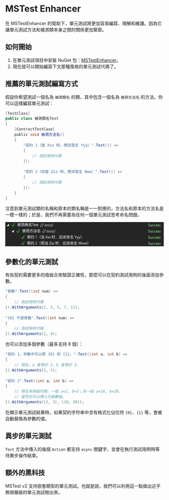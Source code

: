 # MSTest Enhancer

在 MSTestEnhancer 的幫助下，單元測試將更加容易編寫、理解和維護。因為它讓單元測試方法和被測類本身之間的關係更加緊密。

## 如何開始

1. 在單元測試項目中安裝 NuGet 包：[MSTestEnhancer](https://www.nuget.org/packages/MSTestEnhancer/)。
1. 現在就可以開始編寫下文那種風格的單元測試代碼了。

## 推薦的單元測試編寫方式

假設你希望測試一個名為 `被測類名` 的類，其中包含一個名為 `被測方法名` 的方法。你可以這樣編寫單元測試：

```csharp
[TestClass]
public class 被測類名Test
{
    [ContractTestCase]
    public void 被測方法名()
    {
        "契約 1（當 Xxx 時，應該發生 Yyy）".Test(() =>
        {
            // 測試用例代碼
        });
        
        "契約 2（但當 Zzz 時，應該發生 Www）".Test(() =>
        {
            // 測試用例代碼
        });
    }
}
```

注意到單元測試類的名稱和原本的類名稱是一一對應的，方法名和原本的方法名是一模一樣的；於是，我們不再需要為任何一個單元測試思考命名問題。

![單元測試結果頁](/docs/images/2018-02-12-08-54-31.png)

## 參數化的單元測試

有些契約需要更多的值組合來驗證正確性，那麼可以在契約測試用例的後面添加參數。

```csharp
"質數".Test((int num) =>
{
    // 測試用例代碼
}).WithArguments(2, 3, 5, 7, 11);

"{0} 不是質數".Test((int num) =>
{
    // 測試用例代碼
}).WithArguments(1, 4);
```

也可以添加多個參數（最多支持 8 個）：

```csharp
"契約 1，參數中可以帶 {0} 和 {1}。".Test((int a, int b) =>
{
    // 現在，a 會等於 2，b 會等於 3。
}).WithArguments(2, 3);

"契約 2".Test((int a, int b) =>
{
    // 現在有兩組代碼，一組 a=2, b=3；另一組 a=10, b=20。
    // 當然也可以傳入元組數組。
}).WithArguments((2, 3), (10, 20));
```

在顯示單元測試結果時，如果契約字符串中含有格式化佔位符 `{0}`、`{1}` 等，會被自動替換為參數的值。

## 異步的單元測試

`Test` 方法中傳入的每個 `Action` 都支持 `async` 關鍵字，並會在執行測試用例時等待異步操作結束。

## 額外的黑科技

MSTest v2 支持嵌套類型的單元測試。也就是說，我們可以利用這一點做出近乎無限層級的單元測試樹出來。

